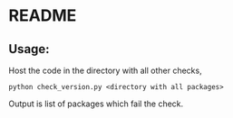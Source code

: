 # README

## Usage:

Host the code in the directory with all other checks, 

```
python check_version.py <directory with all packages>
```

Output is list of packages which fail the check.
